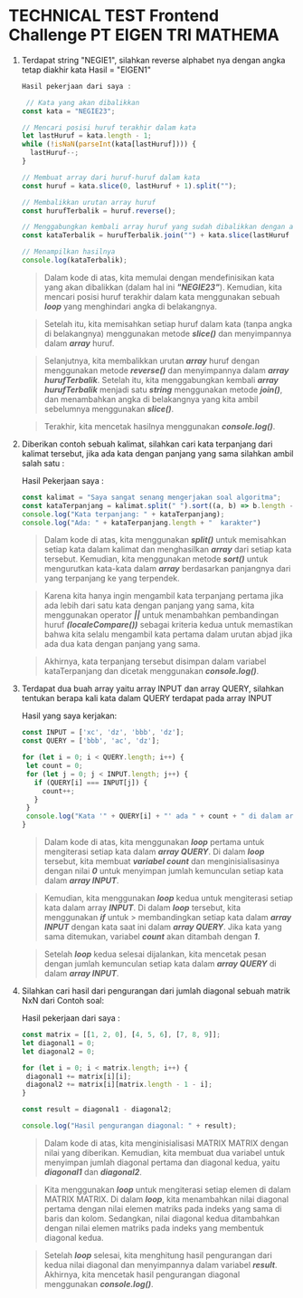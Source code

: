 # TECHNICAL TEST Frontend Challenge PT EIGEN TRI MATHEMA 

 

1. Terdapat string "NEGIE1", silahkan reverse alphabet nya dengan angka tetap diakhir kata Hasil = "EIGEN1" 

   ```JavaScript
   Hasil pekerjaan dari saya : 

    // Kata yang akan dibalikkan
   const kata = "NEGIE23";

   // Mencari posisi huruf terakhir dalam kata
   let lastHuruf = kata.length - 1;
   while (!isNaN(parseInt(kata[lastHuruf]))) {
     lastHuruf--;
   }

   // Membuat array dari huruf-huruf dalam kata
   const huruf = kata.slice(0, lastHuruf + 1).split("");

   // Membalikkan urutan array huruf
   const hurufTerbalik = huruf.reverse();

   // Menggabungkan kembali array huruf yang sudah dibalikkan dengan angka di belakangnya
   const kataTerbalik = hurufTerbalik.join("") + kata.slice(lastHuruf + 1);

   // Menampilkan hasilnya
   console.log(kataTerbalik);
   ```

   > Dalam kode di atas, kita memulai dengan mendefinisikan kata yang akan dibalikkan 	(dalam hal ini _**"NEGIE23"**_). Kemudian, kita mencari posisi huruf terakhir   dalam kata 	menggunakan sebuah _**loop**_ yang menghindari angka di belakangnya. 

   > Setelah itu, kita memisahkan setiap huruf dalam kata (tanpa angka di belakangnya) menggunakan metode _**slice()**_ dan menyimpannya dalam _**array**_ huruf. 

   > Selanjutnya, kita membalikkan urutan _**array**_ huruf dengan menggunakan metode _**reverse()**_ dan menyimpannya dalam _**array hurufTerbalik**_. Setelah itu, kita menggabungkan kembali _**array hurufTerbalik**_ menjadi satu _**string**_ menggunakan metode _**join()**_, dan menambahkan angka di belakangnya yang kita ambil sebelumnya menggunakan _**slice()**_. 

   > Terakhir, kita mencetak hasilnya menggunakan _**console.log()**_. 

 

2. Diberikan contoh sebuah kalimat, silahkan cari kata terpanjang dari kalimat tersebut, jika ada kata dengan panjang yang sama silahkan ambil salah satu : 

   Hasil Pekerjaan saya : 

    ```JavaScript
    const kalimat = "Saya sangat senang mengerjakan soal algoritma";
   const kataTerpanjang = kalimat.split(" ").sort((a, b) => b.length - a.length || a.localeCompare(b))[0];
   console.log("Kata terpanjang: " + kataTerpanjang);
   console.log("Ada: " + kataTerpanjang.length + "  karakter")
   ```

   > Dalam kode di atas, kita menggunakan _**split()**_ untuk memisahkan setiap kata dalam kalimat dan menghasilkan _**array**_ dari setiap kata tersebut. Kemudian, kita menggunakan metode _**sort()**_ untuk mengurutkan kata-kata dalam _**array**_ berdasarkan panjangnya dari yang terpanjang ke yang terpendek. 

   > Karena kita hanya ingin mengambil kata terpanjang pertama jika ada lebih dari satu kata dengan panjang yang sama, kita menggunakan operator _**||**_ untuk menambahkan pembandingan huruf _**(localeCompare())**_ sebagai kriteria kedua untuk memastikan bahwa kita selalu mengambil kata pertama dalam urutan abjad jika ada dua kata dengan panjang yang sama. 

   > Akhirnya, kata terpanjang tersebut disimpan dalam variabel kataTerpanjang dan dicetak menggunakan _**console.log()**_. 


 

3. Terdapat dua buah array yaitu array INPUT dan array QUERY, silahkan tentukan berapa kali kata dalam QUERY terdapat pada array INPUT 

   Hasil yang saya kerjakan: 

    ```JavaScript
    const INPUT = ['xc', 'dz', 'bbb', 'dz'];
   const QUERY = ['bbb', 'ac', 'dz'];

   for (let i = 0; i < QUERY.length; i++) {
     let count = 0;
     for (let j = 0; j < INPUT.length; j++) {
       if (QUERY[i] === INPUT[j]) {
         count++;
       }
     }
     console.log("Kata '" + QUERY[i] + "' ada " + count + " di dalam array INPUT.");
   }
   ```
 

   > Dalam kode di atas, kita menggunakan _**loop**_ pertama untuk mengiterasi setiap kata dalam _**array QUERY**_. Di dalam _**loop**_ tersebut, kita membuat _**variabel count**_ dan menginisialisasinya dengan nilai _**0**_ untuk menyimpan jumlah kemunculan setiap kata dalam _**array INPUT**_. 

   > Kemudian, kita menggunakan _**loop**_ kedua untuk mengiterasi setiap kata dalam array _**INPUT**_. Di dalam _**loop**_ tersebut, kita menggunakan _**if**_ untuk > membandingkan setiap kata dalam _**array INPUT**_ dengan kata saat ini dalam _**array QUERY**_. Jika kata yang sama ditemukan, variabel _**count**_ akan ditambah dengan _**1**_. 

   > Setelah _**loop**_ kedua selesai dijalankan, kita mencetak pesan dengan jumlah kemunculan setiap kata dalam _**array QUERY**_ di dalam _**array INPUT**_. 

 

4. Silahkan cari hasil dari pengurangan dari jumlah diagonal sebuah matrik NxN dari Contoh soal: 

   Hasil pekerjaan dari saya : 

    ```JavaScript
    const matrix = [[1, 2, 0], [4, 5, 6], [7, 8, 9]];
   let diagonal1 = 0;
   let diagonal2 = 0;

   for (let i = 0; i < matrix.length; i++) {
     diagonal1 += matrix[i][i];
     diagonal2 += matrix[i][matrix.length - 1 - i];
   }

   const result = diagonal1 - diagonal2;

   console.log("Hasil pengurangan diagonal: " + result);
   ```

   > Dalam kode di atas, kita menginisialisasi MATRIX MATRIX dengan nilai yang diberikan. Kemudian, kita membuat dua variabel untuk menyimpan jumlah diagonal pertama dan diagonal kedua, yaitu _**diagonal1**_ dan _**diagonal2**_. 

   > Kita menggunakan _**loop**_ untuk mengiterasi setiap elemen di dalam MATRIX MATRIX. Di dalam _**loop**_, kita menambahkan nilai diagonal pertama dengan nilai elemen matriks pada indeks yang sama di baris dan kolom. Sedangkan, nilai diagonal kedua ditambahkan dengan nilai elemen matriks pada indeks yang membentuk diagonal kedua. 

   > Setelah _**loop**_ selesai, kita menghitung hasil pengurangan dari kedua nilai diagonal dan menyimpannya dalam variabel _**result**_. Akhirnya, kita mencetak hasil pengurangan diagonal menggunakan _**console.log()**_. 
